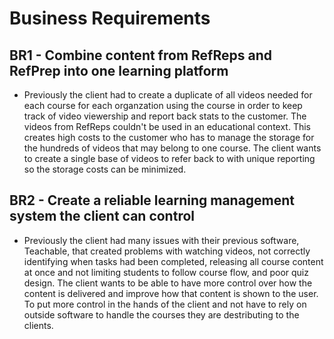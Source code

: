 # Business Requirements
## BR1 - Combine content from RefReps and RefPrep into one learning platform 
  + Previously the client had to create a duplicate of all videos needed for each course for each organzation using the course in order to keep track of video viewership and report back stats to the customer. The videos from RefReps couldn't be used in an educational context. This creates high costs to the customer who has to manage the storage for the hundreds of videos that may belong to one course. The client wants to create a single base of videos to refer back to with unique reporting so the storage costs can be minimized.
## BR2 - Create a reliable learning management system the client can control
  + Previously the client had many issues with their previous software, Teachable, that created problems with watching videos, not correctly identifying when tasks had been completed, releasing all course content at once and not limiting students to follow course flow, and poor quiz design. The client wants to be able to have more control over how the content is delivered and improve how that content is shown to the user. To put more control in the hands of the client and not have to rely on outside software to handle the courses they are destributing to the clients.

